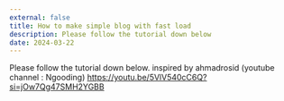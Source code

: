 ```yaml
---
external: false
title: How to make simple blog with fast load
description: Please follow the tutorial down below
date: 2024-03-22
---
```


Please follow the tutorial down below.
inspired by ahmadrosid (youtube channel : Ngooding) https://youtu.be/5VlV540cC6Q?si=jOw7Qg47SMH2YGBB
